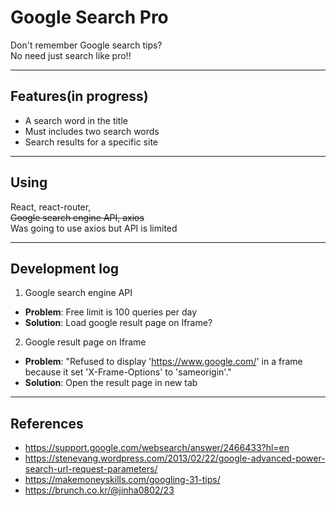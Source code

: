 # Google Search Pro

Don't remember Google search tips?  
No need just search like pro!!

---

## Features(in progress)

- A search word in the title
- Must includes two search words
- Search results for a specific site

---

## Using

React, react-router,  
~~Google search engine API, axios~~  
Was going to use axios but API is limited

---

## Development log

1. Google search engine API

- **Problem**: Free limit is 100 queries per day
- **Solution**: Load google result page on Iframe?

2. Google result page on Iframe

- **Problem**: "Refused to display 'https://www.google.com/' in a frame because it set 'X-Frame-Options' to 'sameorigin'."
- **Solution**: Open the result page in new tab

---

## References

- https://support.google.com/websearch/answer/2466433?hl=en
- https://stenevang.wordpress.com/2013/02/22/google-advanced-power-search-url-request-parameters/
- https://makemoneyskills.com/googling-31-tips/
- https://brunch.co.kr/@jinha0802/23
